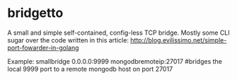 # bridgetto
A small and simple self-contained, config-less TCP bridge. Mostly some CLI sugar over the code written in this article: http://blog.evilissimo.net/simple-port-fowarder-in-golang

Example:
	smallbridge 0.0.0.0:9999 mongodbremoteip:27017  #bridges the local 9999 port to a remote mongodb host on port 27017
